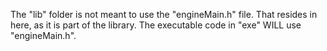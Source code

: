 The "lib" folder is not meant to use the "engineMain.h" file.  That resides in here, as it is part of the library.  The executable code in "exe" WILL use "engineMain.h".
